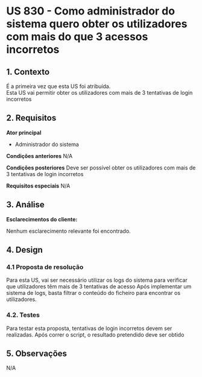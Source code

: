 # US 830 - Como administrador do sistema quero obter os utilizadores com mais do que 3 acessos incorretos 	

## 1. Contexto
É a primeira vez que esta US foi atribuída. </br>
Esta US vai permitir obter os utilizadores com mais de 3 tentativas de login incorretos 


## 2. Requisitos

**Ator principal**
* Administrador do sistema

**Condições anteriores**
N/A 

**Condições posteriores**
Deve ser possível obter os utilizadores com mais de 3 tentativas de login incorretos

**Requisitos especiais**
N/A

## 3. Análise

**Esclarecimentos do cliente:** </br>

Nenhum esclarecimento relevante foi encontrado.

## 4. Design

### 4.1 Proposta de resolução

Para esta US, vai ser necessário utilizar os logs do sistema para verificar que utilizadores têm mais de 3 tentativas de acesso
Após implementar um sistema de logs, basta filtrar o conteúdo do ficheiro para encontrar os utilizadores.  

### 4.2. Testes

Para testar esta proposta, tentativas de login incorretos devem ser realizadas. Após correr o script, o resultado pretendido deve ser obtido

## 5. Observações
N/A